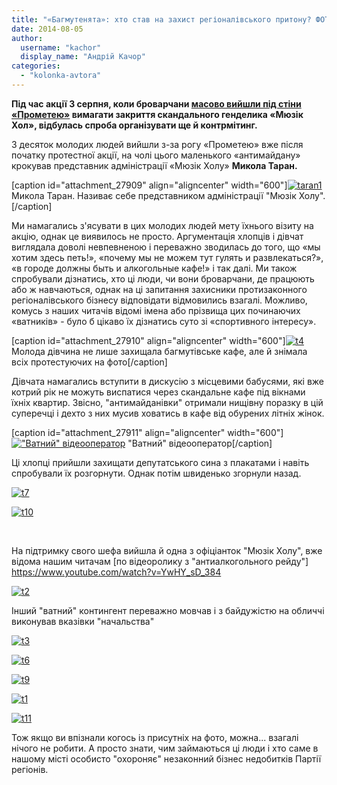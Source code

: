 ```yaml
---
title: "«Багмутенята»: хто став на захист регіоналівського притону? ФОТО"
date: 2014-08-05
author: 
  username: "kachor"
  display_name: "Андрій Качор"
categories: 
  - "kolonka-avtora"
---
```


**Під час акції 3 серпня, коли броварчани [масово вийшли під стіни «Прометею»](https://mpz.brovary.org/brovarchani-dali-vladi-10-dniv-na-viselennya-kafe-bagmutiv-z-prometeyu/) вимагати закриття скандального генделика «Мюзік Хол», відбулась спроба організувати ще й контрмітинг.**

З десяток молодих людей вийшли з-за рогу «Прометею» вже після початку протестної акції, на чолі цього маленького «антимайдану» крокував представник адміністрації «Мюзік Холу» **Микола Таран.**

\[caption id="attachment\_27909" align="aligncenter" width="600"\][![taran1](https://mpz.brovary.org/wp-content/uploads/2014/08/taran1.jpg)](https://mpz.brovary.org/wp-content/uploads/2014/08/taran1.jpg) Микола Таран. Називає себе представником адміністрації "Мюзік Холу".\[/caption\]

Ми намагались з'ясувати в цих молодих людей мету їхнього візиту на акцію, однак це виявилось не просто. Аргументація хлопців і дівчат виглядала доволі невпевненою і переважно зводилась до того, що «мы хотим здесь петь!», «почему мы не можем тут гулять и развлекаться?», «в городе должны быть и алкогольные кафе!» і так далі. Ми також спробували дізнатись, хто ці люди, чи вони броварчани, де працюють або ж навчаються, однак на ці запитання захисники протизаконного регіоналівського бізнесу відповідати відмовились взагалі. Можливо, комусь з наших читачів відомі імена або прізвища цих починаючих «ватників» - було б цікаво їх дізнатись суто зі «спортивного інтересу».

\[caption id="attachment\_27910" align="aligncenter" width="600"\][![t4](https://mpz.brovary.org/wp-content/uploads/2014/08/t4.jpg)](https://mpz.brovary.org/wp-content/uploads/2014/08/t4.jpg) Молода дівчина не лише захищала багмутівське кафе, але й знімала всіх протестуючих на фото\[/caption\]

Дівчата намагались вступити в дискусію з місцевими бабусями, які вже котрий рік не можуть виспатися через скандальне кафе під вікнами їхніх квартир. Звісно, "антимайданівки" отримали нищівну поразку в цій суперечці і дехто з них мусив ховатись в кафе від обурених літніх жінок.

\[caption id="attachment\_27911" align="aligncenter" width="600"\][!["Ватний" відеооператор](https://mpz.brovary.org/wp-content/uploads/2014/08/t5.jpg)](https://mpz.brovary.org/wp-content/uploads/2014/08/t5.jpg) "Ватний" відеооператор\[/caption\]

Ці хлопці прийшли захищати депутатського сина з плакатами і навіть спробували їх розгорнути. Однак потім швиденько згорнули назад.

[![t7](https://mpz.brovary.org/wp-content/uploads/2014/08/t7.jpg)](https://mpz.brovary.org/wp-content/uploads/2014/08/t7.jpg)

[![t10](https://mpz.brovary.org/wp-content/uploads/2014/08/t10.jpg)](https://mpz.brovary.org/wp-content/uploads/2014/08/t10.jpg)

 

На підтримку свого шефа вийшла й одна з офіціанток "Мюзік Холу", вже відома нашим читачам [по відеоролику з "антиалкогольного рейду"] https://www.youtube.com/watch?v=YwHY_sD_384 

[![t2](https://mpz.brovary.org/wp-content/uploads/2014/08/t2.jpg)](https://mpz.brovary.org/wp-content/uploads/2014/08/t2.jpg)

Інший "ватний" контингент переважно мовчав і з байдужістю на обличчі виконував вказівки "начальства"

[![t3](https://mpz.brovary.org/wp-content/uploads/2014/08/t3.jpg)](https://mpz.brovary.org/wp-content/uploads/2014/08/t3.jpg)

[![t6](https://mpz.brovary.org/wp-content/uploads/2014/08/t6.jpg)](https://mpz.brovary.org/wp-content/uploads/2014/08/t6.jpg)

[![t9](https://mpz.brovary.org/wp-content/uploads/2014/08/t9.jpg)](https://mpz.brovary.org/wp-content/uploads/2014/08/t9.jpg)

[![t1](https://mpz.brovary.org/wp-content/uploads/2014/08/t1.jpg)](https://mpz.brovary.org/wp-content/uploads/2014/08/t1.jpg)

[![t11](https://mpz.brovary.org/wp-content/uploads/2014/08/t11.jpg)](https://mpz.brovary.org/wp-content/uploads/2014/08/t11.jpg)

Тож якщо ви впізнали когось із присутніх на фото, можна... взагалі нічого не робити. А просто знати, чим займаються ці люди і хто саме в нашому місті особисто "охороняє" незаконний бізнес недобитків Партії регіонів.
